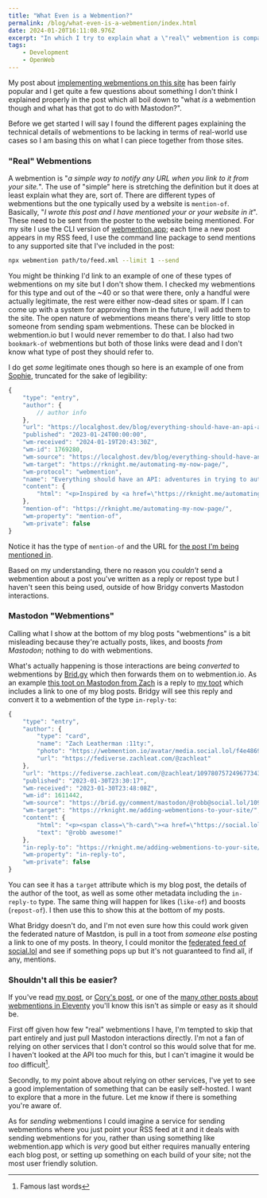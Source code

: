 ```yaml
---
title: "What Even is a Webmention?"
permalink: /blog/what-even-is-a-webmention/index.html
date: 2024-01-20T16:11:08.976Z
excerpt: "In which I try to explain what a \"real\" webmention is compared to a Mastodon \"webmention\""
tags:
    - Development
    - OpenWeb
---
```


My post about [implementing webmentions on this site](https://rknight.me/blog/adding-webmentions-to-your-site/) has been fairly popular and I get quite a few questions about something I don't think I explained properly in the post which all boil down to "what _is_ a webmention though and what has that got to do with Mastodon?".

Before we get started I will say I found the different pages explaining the technical details of webmentions to be lacking in terms of real-world use cases so I am basing this on what I can piece together from those sites.

### "Real" Webmentions

A webmention is "_a simple way to notify any URL when you link to it from your site._". The use of "simple" here is stretching the definition but it does at least explain what they are, sort of. There are different types of webmentions but the one typically used by a website is `mention-of`. Basically, "_I wrote this post and I have mentioned your or your website in it_". These need to be sent from the poster to the website being mentioned. For my site I use the CLI version of [webmention.app](https://webmention.app); each time a new post appears in my RSS feed, I use the command line package to send mentions to any supported site that I've included in the post:

```bash
npx webmention path/to/feed.xml --limit 1 --send
```

You might be thinking I'd link to an example of one of these types of webmentions on my site but I don't show them. I checked my webmentions for this type and out of the ~40 or so that were there, only a handful were actually legitimate, the rest were either now-dead sites or spam. If I can come up with a system for approving them in the future, I will add them to the site. The open nature of webmentions means there's very little to stop someone from sending spam webmentions. These can be blocked in webmention.io but I would never remember to do that. I also had two `bookmark-of` webmentions but both of those links were dead and I don't know what type of post they should refer to. 

I do get _some_ legitimate ones though so here is an example of one from [Sophie](https://localghost.dev), truncated for the sake of legibility:

```js
{
    "type": "entry",
    "author": {
        // author info
    },
    "url": "https://localghost.dev/blog/everything-should-have-an-api-adventures-in-trying-to-automate-stuff/",
    "published": "2023-01-24T00:00:00",
    "wm-received": "2024-01-19T20:43:30Z",
    "wm-id": 1769280,
    "wm-source": "https://localghost.dev/blog/everything-should-have-an-api-adventures-in-trying-to-automate-stuff/",
    "wm-target": "https://rknight.me/automating-my-now-page/",
    "wm-protocol": "webmention",
    "name": "Everything should have an API: adventures in trying to automate stuff",
    "content": {
        "html": "<p>Inspired by <a href=\"https://rknight.me/automating-my-now-page/\">Robb Knight</a> I want to build my own <a href=\"https://nownownow.com/about\">/now page</a>..."
    },
    "mention-of": "https://rknight.me/automating-my-now-page/",
    "wm-property": "mention-of",
    "wm-private": false
}
```

Notice it has the type of `mention-of` and the URL for [the post I'm being mentioned in](https://localghost.dev/blog/everything-should-have-an-api-adventures-in-trying-to-automate-stuff/).

Based on my understanding, there no reason you _couldn't_ send a webmention about a post you've written as a reply or repost type but I haven't seen this being used, outside of how Bridgy converts Mastodon interactions.

### Mastodon "Webmentions"

Calling what I show at the bottom of my blog posts "webmentions" is a bit misleading because they're actually posts, likes, and boosts _from Mastodon_; nothing to do with webmentions.

What's actually happening is those interactions are being _converted_ to webmentions by [Brid.gy](https://brid.gy) which then forwards them on to webmention.io. As an example [this toot on Mastodon from Zach](https://fediverse.zachleat.com/@zachleat/109780757249677343) is a reply to [my toot](https://social.lol/@robb/109780686521180648) which includes a link to one of my blog posts. Bridgy will see this reply and convert it to a webmention of the type `in-reply-to`:

```js
{
    "type": "entry",
    "author": {
        "type": "card",
        "name": "Zach Leatherman :11ty:",
        "photo": "https://webmention.io/avatar/media.social.lol/f4e48698b4079b12cff61448419d6cf2a13293b27bdaa0a551de22a70e402f70.png",
        "url": "https://fediverse.zachleat.com/@zachleat"
    },
    "url": "https://fediverse.zachleat.com/@zachleat/109780757249677343",
    "published": "2023-01-30T23:30:17",
    "wm-received": "2023-01-30T23:48:08Z",
    "wm-id": 1611442,
    "wm-source": "https://brid.gy/comment/mastodon/@robb@social.lol/109780686521180648/109780761774871086",
    "wm-target": "https://rknight.me/adding-webmentions-to-your-site/",
    "content": {
        "html": "<p><span class=\"h-card\"><a href=\"https://social.lol/@robb\" class=\"u-url\">@<span>robb</span></a></span> awesome!</p>",
        "text": "@robb awesome!"
    },
    "in-reply-to": "https://rknight.me/adding-webmentions-to-your-site/",
    "wm-property": "in-reply-to",
    "wm-private": false
}
```

You can see it has a `target` attribute which is my blog post, the details of the author of the toot, as well as some other metadata including the `in-reply-to` type. The same thing will happen for likes (`like-of`) and boosts (`repost-of`). I then use this to show this at the bottom of my posts.

What Bridgy doesn't do, and I'm not even sure how this could work given the federated nature of Mastdon, is pull in a toot from _someone else_ posting a link to one of my posts. In theory, I could monitor the [federated feed of social.lol](https://social.lol/public) and see if something pops up but it's not guaranteed to find all, if any, mentions.

### Shouldn't all this be easier?

If you've read [my post](https://rknight.me/blog/adding-webmentions-to-your-site/), or [Cory's post](https://coryd.dev/posts/2023/webmentions-in-eleventy/), or one of the [many other posts about webmentions in Eleventy](https://11tybundle.dev/categories/webmentions/) you'll know this isn't as simple or easy as it should be.

First off given how few "real" webmentions I have, I'm tempted to skip that part entirely and just pull Mastodon interactions directly. I'm not a fan of relying on other services that I don't control so this would solve that for me. I haven't looked at the API too much for this, but I can't imagine it would be _too_ difficult[^1].

Secondly, to my point above about relying on other services, I've yet to see a good implementation of something that can be easily self-hosted. I want to explore that a more in the future. Let me know if there is something you're aware of.

As for _sending_ webmentions I could imagine a service for sending webmentions where you just point your RSS feed at it and it deals with sending webmentions for you, rather than using something like webmention.app which is _very_ good but either requires manually entering each blog post, or setting up something on each build of your site; not the most user friendly solution.

[^1]: Famous last words
